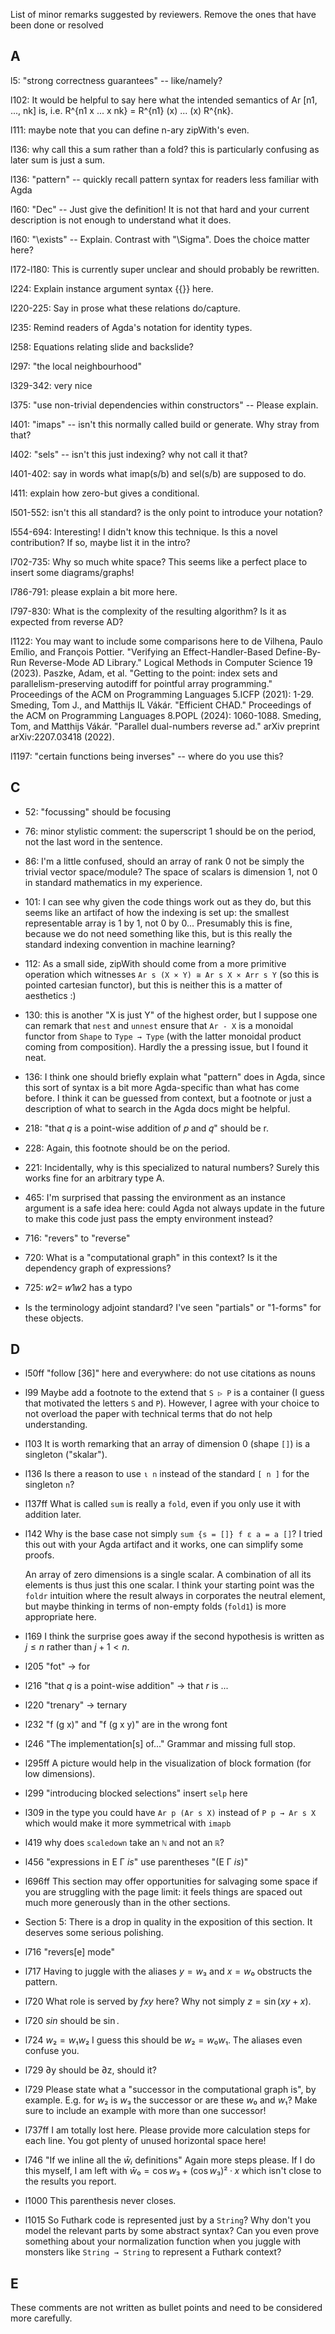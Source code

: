 List of minor remarks suggested by reviewers. Remove the ones that have been done or resolved

## A

l5: "strong correctness guarantees" -- like/namely?

l102: It would be helpful to say here what the intended semantics of Ar [n1, ..., nk] is, i.e. R^{n1 x ... x nk} = R^{n1} (x) ... (x) R^{nk}.

l111: maybe note that you can define n-ary zipWith's even.

l136: why call this a sum rather than a fold? this is particularly confusing as later sum is just a sum.

l136: "pattern" -- quickly recall pattern syntax for readers less familiar with Agda

l160: "Dec" -- Just give the definition! It is not that hard and your current description is not enough to understand what it does.

l160: "\exists" -- Explain. Contrast with "\Sigma". Does the choice matter here?

l172-l180:  This is currently super unclear and should probably be rewritten.

l224: Explain instance argument syntax {{}} here.

l220-225: Say in prose what these relations do/capture.

l235: Remind readers of Agda's notation for identity types.

l258: Equations relating slide and backslide?

l297: "the local neighbourhood"

l329-342: very nice

l375: "use non-trivial dependencies within constructors" -- Please explain.

l401: "imaps" -- isn't this normally called build or generate. Why stray from that? 

l402:  "sels" -- isn't this just indexing? why not call it that?

l401-402: say in words what imap(s/b) and sel(s/b) are supposed to do.

l411: explain how zero-but gives a conditional.

l501-552: isn't this all standard? is the only point to introduce your notation?

l554-694: Interesting! I didn't know this technique. Is this a novel contribution? If so, maybe list it in the intro?

l702-735: Why so much white space? This seems like a perfect place to insert some diagrams/graphs!

l786-791: please explain a bit more here.

l797-830: What is the complexity of the resulting algorithm? Is it as expected from reverse AD?

l1122: You may want to include some comparisons here to
de Vilhena, Paulo Emílio, and François Pottier. "Verifying an Effect-Handler-Based Define-By-Run Reverse-Mode AD Library." Logical Methods in Computer Science 19 (2023).
Paszke, Adam, et al. "Getting to the point: index sets and parallelism-preserving autodiff for pointful array programming." Proceedings of the ACM on Programming Languages 5.ICFP (2021): 1-29.
Smeding, Tom J., and Matthijs IL Vákár. "Efficient CHAD." Proceedings of the ACM on Programming Languages 8.POPL (2024): 1060-1088.
Smeding, Tom, and Matthijs Vákár. "Parallel dual-numbers reverse ad." arXiv preprint arXiv:2207.03418 (2022).

l1197: "certain functions being inverses" -- where do you use this?

## C

 - 52: "focussing" should be focusing

 - 76: minor stylistic comment: the superscript 1 should be on the period, not the last word in the
   sentence.

 - 86: I'm a little confused, should an array of rank 0 not be simply the trivial vector
   space/module? The space of scalars is dimension 1, not 0 in standard mathematics in my
   experience.

 - 101: I can see why given the code things work out as they do, but this seems like an artifact of
   how the indexing is set up: the smallest representable array is 1 by 1, not 0 by 0... Presumably
   this is fine, because we do not need something like this, but is this really the standard
   indexing convention in machine learning?

 - 112: As a small side, zipWith should come from a more primitive operation which witnesses
   `Ar s (X × Y) ≅ Ar s X × Arr s Y` (so this is pointed cartesian functor), but this is neither
   this is a matter of aesthetics :)

 - 130: this is another "X is just Y" of the highest order, but I suppose one can remark that `nest`
   and `unnest` ensure that `Ar - X` is a monoidal functor from `Shape` to `Type → Type` (with the
   latter monoidal product coming from composition). Hardly the a pressing issue, but I found it
   neat.

 - 136: I think one should briefly explain what "pattern" does in Agda, since this sort of syntax is
   a bit more Agda-specific than what has come before. I think it can be guessed from context, but a
   footnote or just a description of what to search in the Agda docs might be helpful.

 - 218: "that 𝑞 is a point-wise addition of 𝑝 and 𝑞" should be r.

 - 228: Again, this footnote should be on the period.

 - 221: Incidentally, why is this specialized to natural numbers? Surely this works fine for an
   arbitrary type A.

 - 465: I'm surprised that passing the environment as an instance argument is a safe idea here:
   could Agda not always update in the future to make this code just pass the empty environment
   instead?

 - 716: "revers" to "reverse"

 - 720: What is a "computational graph" in this context? Is it the dependency graph of expressions?

 - 725: 𝑤2= 𝑤1𝑤2 has a typo

 - Is the terminology adjoint standard? I've seen "partials" or "1-forms" for these objects.

## D

- l50ff "follow [36]" here and everywhere: do not use citations as nouns

- l99 Maybe add a footnote to the extend that `S ▷ P` is a container (I guess that motivated the letters `S` and `P`).
  However, I agree with your choice to not overload the paper with technical terms that do not help understanding.

- l103 It is worth remarking that an array of dimension 0 (shape `[]`) is a singleton ("skalar").

- l136 Is there a reason to use `ι n` instead of the standard `[ n ]` for the singleton `n`?

- l137ff What is called `sum` is really a `fold`, even if you only use it with addition later.

- l142 Why is the base case not simply `sum {s = []} f ε a = a []`?
  I tried this out with your Agda artifact and it works, one can simplify some proofs.

  An array of zero dimensions is a single scalar.  A combination of all its elements is thus just this one scalar.
  I think your starting point was the `foldr` intuition where the result always in corporates the neutral element,
  but maybe thinking in terms of non-empty folds (`fold1`) is more appropriate here.

- l169 I think the surprise goes away if the second hypothesis is written as $j ≤ n$ rather than $j + 1 < n$.

- l205 "fot" → for

- l216 "that $q$ is a point-wise addition" → that $r$ is ...

- l220 "trenary" → ternary

- l232 "f (g x)" and "f (g x y)" are in the wrong font

- l246 "The implementation[s] of..."  Grammar and missing full stop.

- l295ff A picture would help in the visualization of block formation (for low dimensions).

- l299 "introducing blocked selections" insert `selp` here

- l309 in the type you could have `Ar p (Ar s X)` instead of `P p → Ar s X` which would make it more symmetrical with `imapb`

- l419 why does `scaledown` take an `ℕ` and not an `ℝ`?

- l456 "expressions in E Γ _is_" use parentheses "(E Γ _is_)"

- l696ff This section may offer opportunities for salvaging some space if you are struggling with the page limit:
  it feels things are spaced out much more generously than in the other sections.

- Section 5: There is a drop in quality in the exposition of this section.  It deserves some serious polishing.

- l716 "revers[e] mode"

- l717 Having to juggle with the aliases $y = w₃$ and $x = w₀$ obstructs the pattern.

- l720 What role is served by $f x y$ here?  Why not simply $z = \sin(xy + x)$.

- l720 $sin$ should be $\sin$.

- l724 $w₂ = w₁ w₂$ I guess this should be $w₂ = w₀ w₁$.  The aliases even confuse you.

- l729 ∂y should be ∂z, should it?

- l729 Please state what a "successor in the computational graph is", by example.
       E.g. for $w₂$ is $w₃$ the successor or are these $w₀$ and $w₁$?
       Make sure to include an example with more than one successor!

- l737ff I am totally lost here.  Please provide more calculation steps for each line.
         You got plenty of unused horizontal space here!

- l746 "If we inline all the $\bar{w}ᵢ$ definitions"  Again more steps please.
    If I do this myself, I am left with $\bar{w}₀ = \cos w₃ + (\cos w₃)²·x$ which isn't close to the results you report.

- l1000 This parenthesis never closes.

- l1015 So Futhark code is represented just by a `String`?
        Why don't you model the relevant parts by some abstract syntax?
        Can you even prove something about your normalization function when you juggle with monsters like `String → String` to represent a Futhark context?

## E

These comments are not written as bullet points and need to be considered more
carefully.
